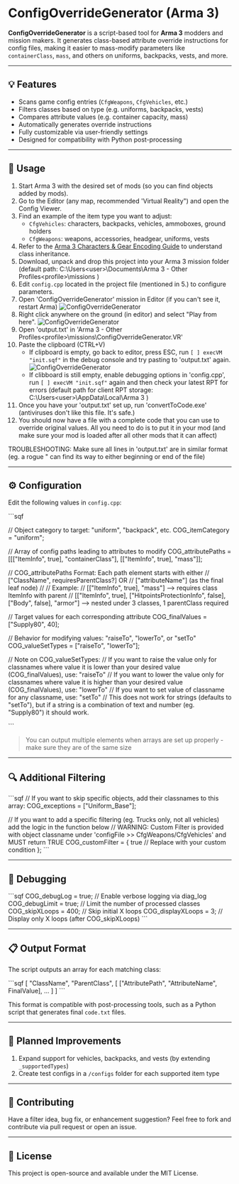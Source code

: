# ConfigOverrideGenerator (Arma 3)

**ConfigOverrideGenerator** is a script-based tool for **Arma 3** modders and mission makers. It generates class-based attribute override instructions for config files, making it easier to mass-modify parameters like `containerClass`, `mass`, and others on uniforms, backpacks, vests, and more.

---

## 💡 Features

- Scans game config entries (`CfgWeapons`, `CfgVehicles`, etc.)
- Filters classes based on type (e.g. uniforms, backpacks, vests)
- Compares attribute values (e.g. container capacity, mass)
- Automatically generates override instructions
- Fully customizable via user-friendly settings
- Designed for compatibility with Python post-processing

---

## 🚀 Usage

1. Start Arma 3 with the desired set of mods (so you can find objects added by mods).
2. Go to the Editor (any map, recommended 'Virtual Reality") and open the Config Viewer.
3. Find an example of the item type you want to adjust:
   - `CfgVehicles`: characters, backpacks, vehicles, ammoboxes, ground holders
   - `CfgWeapons`: weapons, accessories, headgear, uniforms, vests
4. Refer to the [Arma 3 Characters & Gear Encoding Guide](https://community.bistudio.com/wiki/Arma_3:_Characters_And_Gear_Encoding_Guide#Uniform_Configuration) to understand class inheritance.
5. Download, unpack and drop this project into your Arma 3 mission folder (default path: C:\Users\<user>\Documents\Arma 3 - Other Profiles\<profile>\missions )
6. Edit `config.cpp` located in the project file (mentioned in 5.) to configure parameters.
7. Open 'ConfigOverrideGenerator' mission in Editor (if you can't see it, restart Arma)
![ConfigOverrideGenerator](https://drive.usercontent.google.com/download?id=1-pfGO6jN4Er6m6Fhsy3NVGe5TTp4HJiH)
8. Right click anywhere on the ground (in editor) and select "Play from here".
![ConfigOverrideGenerator](https://drive.usercontent.google.com/download?id=1-cXM53bmFRPJD8dB16_oUUVD6fZ1fswF)
9. Open 'output.txt' in 'Arma 3 - Other Profiles\<profile>\missions\ConfigOverrideGenerator.VR'
10. Paste the clipboard (CTRL+V)
	- If clipboard is empty, go back to editor, press ESC, run `[ ] execVM "init.sqf"` in the debug console and try pasting to 'output.txt' again.
![ConfigOverrideGenerator](https://drive.usercontent.google.com/download?id=1-ZCoZohJ06I2iEGPiDZJ5PVLmvV6Vp1A)
	- If clibboard is still empty, enable debugging options in 'config.cpp', run `[ ] execVM "init.sqf"` again and then check your latest RPT for errors (default path for client RPT storage: C:\Users\<user>\AppData\Local\Arma 3 )
11. Once you have your 'output.txt' set up, run 'convertToCode.exe' (antiviruses don't like this file. It's safe.)
12. You should now have a file with a complete code that you can use to override original values. All you need to do is to put it in your mod (and make sure your mod is loaded after all other mods that it can affect)


TROUBLESHOOTING: Make sure all lines in 'output.txt' are in similar format (eg. a rogue " can find its way to either beginning or end of the file)

---

## ⚙️ Configuration

Edit the following values in `config.cpp`:

\`\`\`sqf

// Object category to target: "uniform", "backpack", etc.
COG_itemCategory = "uniform";

// Array of config paths leading to attributes to modify
COG_attributePaths = [[["ItemInfo", true], "containerClass"], [["ItemInfo", true], "mass"]];

// COG_attributePaths Format: Each path element starts with either
//   ["ClassName", requiresParentClass?] OR
//   ["attributeName"] (as the final leaf node)
//
// Example:
//   [["ItemInfo", true], "mass"]  --> requires class ItemInfo with parent
//   [["ItemInfo", true], ["HitpointsProtectionInfo", false], ["Body", false], "armor"] --> nested under 3 classes, 1 parentClass required

// Target values for each corresponding attribute
COG_finalValues = ["Supply80", 40];

// Behavior for modifying values: "raiseTo", "lowerTo", or "setTo"
COG_valueSetTypes = ["raiseTo", "lowerTo"];

// Note on COG_valueSetTypes:
// If you want to raise the value only for classnames where value it is lower than your desired value (COG_finalValues), use: "raiseTo"
// If you want to lower the value only for classnames where value it is higher than your desired value (COG_finalValues), use: "lowerTo"
// If you want to set value of classname for any classname, use: "setTo"
// This does not work for strings (defaults to "setTo"), but if a string is a combination of text and number (eg. "Supply80") it should work.

\`\`\`

> You can output multiple elements when arrays are set up properly - make sure they are of the same size

---

## 🔍 Additional Filtering

\`\`\`sqf
// If you want to skip specific objects, add their classnames to this array:
COG_exceptions = ["Uniform_Base"];

// If you want to add a specific filtering (eg. Trucks only, not all vehicles) add the logic in the function below
// WARNING: Custom Filter is provided with object classname under 'configFile >> CfgWeapons/CfgVehicles' and MUST return TRUE
COG_customFilter = {
    true // Replace with your custom condition
};
\`\`\`

---

## 🐞 Debugging

\`\`\`sqf
COG_debugLog = true;     // Enable verbose logging via diag_log
COG_debugLimit = true;   // Limit the number of processed classes
COG_skipXLoops = 400;    // Skip initial X loops
COG_displayXLoops = 3;   // Display only X loops (after COG_skipXLoops)
\`\`\`

---

## 📋 Output Format

The script outputs an array for each matching class:

\`\`\`sqf
[
  "ClassName",
  "ParentClass",
  [
    ["AttributePath", "AttributeName", FinalValue],
    ...
  ]
]
\`\`\`

This format is compatible with post-processing tools, such as a Python script that generates final `code.txt` files.

---

## 📌 Planned Improvements

1. Expand support for vehicles, backpacks, and vests (by extending `_supportedTypes`)
2. Create test configs in a `/configs` folder for each supported item type

---

## 🧩 Contributing

Have a filter idea, bug fix, or enhancement suggestion? Feel free to fork and contribute via pull request or open an issue.

---

## 📜 License

This project is open-source and available under the MIT License.
